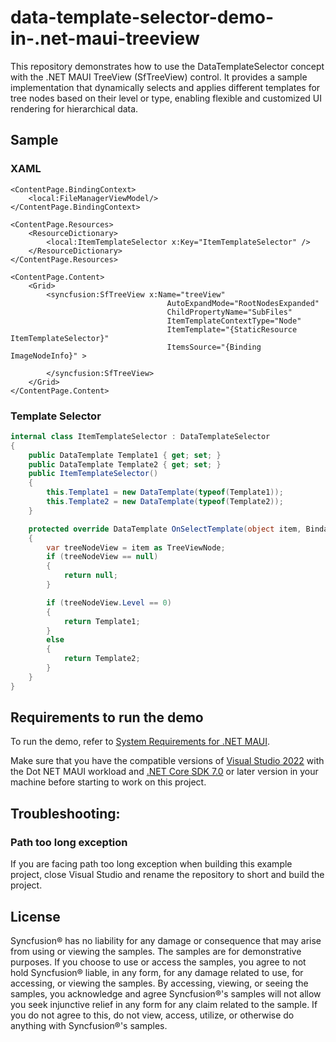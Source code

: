 # data-template-selector-demo-in-.net-maui-treeview
This repository demonstrates how to use the DataTemplateSelector concept with the .NET MAUI TreeView (SfTreeView) control. It provides a sample implementation that dynamically selects and applies different templates for tree nodes based on their level or type, enabling flexible and customized UI rendering for hierarchical data.

## Sample

### XAML

```xaml
<ContentPage.BindingContext>
    <local:FileManagerViewModel/>
</ContentPage.BindingContext>

<ContentPage.Resources>
    <ResourceDictionary>
        <local:ItemTemplateSelector x:Key="ItemTemplateSelector" />
    </ResourceDictionary>
</ContentPage.Resources>

<ContentPage.Content>
    <Grid>
        <syncfusion:SfTreeView x:Name="treeView" 
                                   AutoExpandMode="RootNodesExpanded"
                                   ChildPropertyName="SubFiles"
                                   ItemTemplateContextType="Node"
                                   ItemTemplate="{StaticResource ItemTemplateSelector}"
                                   ItemsSource="{Binding ImageNodeInfo}" >

        </syncfusion:SfTreeView>
    </Grid>
</ContentPage.Content>

```

### Template Selector

```csharp
internal class ItemTemplateSelector : DataTemplateSelector
{
    public DataTemplate Template1 { get; set; }
    public DataTemplate Template2 { get; set; }
    public ItemTemplateSelector()
    {   
        this.Template1 = new DataTemplate(typeof(Template1));
        this.Template2 = new DataTemplate(typeof(Template2));
    }

    protected override DataTemplate OnSelectTemplate(object item, BindableObject container)
    {
        var treeNodeView = item as TreeViewNode;
        if (treeNodeView == null)
        {
            return null;
        }

        if (treeNodeView.Level == 0)
        {
            return Template1;
        }
        else
        {
            return Template2;
        }
    }
}
```

## Requirements to run the demo

To run the demo, refer to [System Requirements for .NET MAUI](https://help.syncfusion.com/maui/system-requirements).

Make sure that you have the compatible versions of [Visual Studio 2022](https://visualstudio.microsoft.com/downloads/ ) with the Dot NET MAUI workload and [.NET Core SDK 7.0](https://dotnet.microsoft.com/en-us/download/dotnet/7.0) or later version in your machine before starting to work on this project.

## Troubleshooting:
### Path too long exception

If you are facing path too long exception when building this example project, close Visual Studio and rename the repository to short and build the project.

## License

Syncfusion® has no liability for any damage or consequence that may arise from using or viewing the samples. The samples are for demonstrative purposes. If you choose to use or access the samples, you agree to not hold Syncfusion® liable, in any form, for any damage related to use, for accessing, or viewing the samples. By accessing, viewing, or seeing the samples, you acknowledge and agree Syncfusion®'s samples will not allow you seek injunctive relief in any form for any claim related to the sample. If you do not agree to this, do not view, access, utilize, or otherwise do anything with Syncfusion®'s samples.
